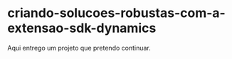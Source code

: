 # criando-solucoes-robustas-com-a-extensao-sdk-dynamics
Aqui entrego um projeto que pretendo continuar.
